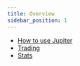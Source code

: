 ```yaml
---
title: Overview
sidebar_position: 1
---
```


- [How to use Jupiter](/ecosystem/how-to-use)
- [Trading](/ecosystem/Trading)
- [Stats](/ecosystem/Stats)
